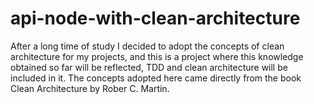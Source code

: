 # api-node-with-clean-architecture
After a long time of study I decided to adopt the concepts of clean architecture for my projects, and this is a project where this knowledge obtained so far will be reflected, TDD and clean architecture will be included in it. The concepts adopted here came directly from the book Clean Architecture by Rober C. Martin.
